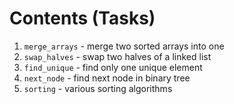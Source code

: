 # Contents (Tasks)

1. `merge_arrays` - merge two sorted arrays into one
2. `swap_halves` - swap two halves of a linked list
3. `find_unique` - find only one unique element 
4. `next_node` - find next node in binary tree
5. `sorting` - various sorting algorithms 